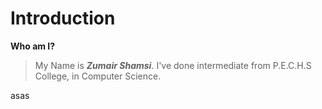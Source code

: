 # Introduction
**Who am I?**
> My Name is ***Zumair Shamsi***. I've done intermediate from P.E.C.H.S College, in Computer Science.

asas
